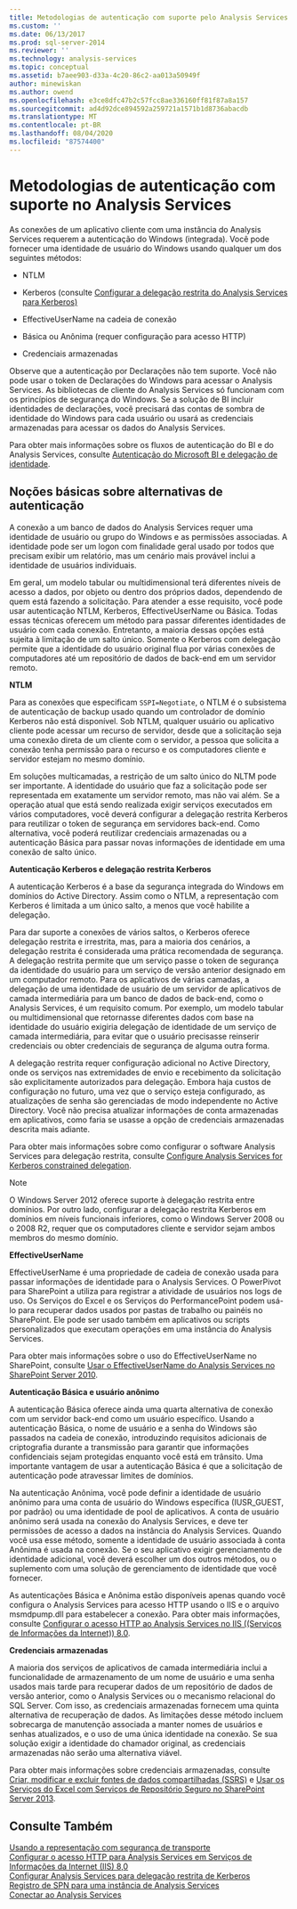```yaml
---
title: Metodologias de autenticação com suporte pelo Analysis Services | Microsoft Docs
ms.custom: ''
ms.date: 06/13/2017
ms.prod: sql-server-2014
ms.reviewer: ''
ms.technology: analysis-services
ms.topic: conceptual
ms.assetid: b7aee903-d33a-4c20-86c2-aa013a50949f
author: minewiskan
ms.author: owend
ms.openlocfilehash: e3ce8dfc47b2c57fcc8ae336160ff81f87a8a157
ms.sourcegitcommit: ad4d92dce894592a259721a1571b1d8736abacdb
ms.translationtype: MT
ms.contentlocale: pt-BR
ms.lasthandoff: 08/04/2020
ms.locfileid: "87574400"
---
```

# <a name="authentication-methodologies-supported-by-analysis-services"></a>Metodologias de autenticação com suporte no Analysis Services
  As conexões de um aplicativo cliente com uma instância do Analysis Services requerem a autenticação do Windows (integrada). Você pode fornecer uma identidade de usuário do Windows usando qualquer um dos seguintes métodos:  
  
-   NTLM  
  
-   Kerberos (consulte [Configurar a delegação restrita do Analysis Services para Kerberos)](configure-analysis-services-for-kerberos-constrained-delegation.md)  
  
-   EffectiveUserName na cadeia de conexão  
  
-   Básica ou Anônima (requer configuração para acesso HTTP)  
  
-   Credenciais armazenadas  
  
 Observe que a autenticação por Declarações não tem suporte. Você não pode usar o token de Declarações do Windows para acessar o Analysis Services. As bibliotecas de cliente do Analysis Services só funcionam com os princípios de segurança do Windows. Se a solução de BI incluir identidades de declarações, você precisará das contas de sombra de identidade do Windows para cada usuário ou usará as credenciais armazenadas para acessar os dados do Analysis Services.  
  
 Para obter mais informações sobre os fluxos de autenticação do BI e do Analysis Services, consulte [Autenticação do Microsoft BI e delegação de identidade](https://go.microsoft.com/fwlink/?LinkID=286576).  
  
##  <a name="understanding-your-authentication-alternatives"></a><a name="bkmk_auth"></a> Noções básicas sobre alternativas de autenticação  
 A conexão a um banco de dados do Analysis Services requer uma identidade de usuário ou grupo do Windows e as permissões associadas. A identidade pode ser um logon com finalidade geral usado por todos que precisam exibir um relatório, mas um cenário mais provável inclui a identidade de usuários individuais.  
  
 Em geral, um modelo tabular ou multidimensional terá diferentes níveis de acesso a dados, por objeto ou dentro dos próprios dados, dependendo de quem está fazendo a solicitação. Para atender a esse requisito, você pode usar autenticação NTLM, Kerberos, EffectiveUserName ou Básica. Todas essas técnicas oferecem um método para passar diferentes identidades de usuário com cada conexão. Entretanto, a maioria dessas opções está sujeita à limitação de um salto único. Somente o Kerberos com delegação permite que a identidade do usuário original flua por várias conexões de computadores até um repositório de dados de back-end em um servidor remoto.  
  
 **NTLM**  
  
 Para as conexões que especificam `SSPI=Negotiate`, o NTLM é o subsistema de autenticação de backup usado quando um controlador de domínio Kerberos não está disponível. Sob NTLM, qualquer usuário ou aplicativo cliente pode acessar um recurso de servidor, desde que a solicitação seja uma conexão direta de um cliente com o servidor, a pessoa que solicita a conexão tenha permissão para o recurso e os computadores cliente e servidor estejam no mesmo domínio.  
  
 Em soluções multicamadas, a restrição de um salto único do NLTM pode ser importante. A identidade do usuário que faz a solicitação pode ser representada em exatamente um servidor remoto, mas não vai além. Se a operação atual que está sendo realizada exigir serviços executados em vários computadores, você deverá configurar a delegação restrita Kerberos para reutilizar o token de segurança em servidores back-end. Como alternativa, você poderá reutilizar credenciais armazenadas ou a autenticação Básica para passar novas informações de identidade em uma conexão de salto único.  
  
 **Autenticação Kerberos e delegação restrita Kerberos**  
  
 A autenticação Kerberos é a base da segurança integrada do Windows em domínios do Active Directory. Assim como o NTLM, a representação com Kerberos é limitada a um único salto, a menos que você habilite a delegação.  
  
 Para dar suporte a conexões de vários saltos, o Kerberos oferece delegação restrita e irrestrita, mas, para a maioria dos cenários, a delegação restrita é considerada uma prática recomendada de segurança. A delegação restrita permite que um serviço passe o token de segurança da identidade do usuário para um serviço de versão anterior designado em um computador remoto. Para os aplicativos de várias camadas, a delegação de uma identidade de usuário de um servidor de aplicativos de camada intermediária para um banco de dados de back-end, como o Analysis Services, é um requisito comum. Por exemplo, um modelo tabular ou multidimensional que retornasse diferentes dados com base na identidade do usuário exigiria delegação de identidade de um serviço de camada intermediária, para evitar que o usuário precisasse reinserir credenciais ou obter credenciais de segurança de alguma outra forma.  
  
 A delegação restrita requer configuração adicional no Active Directory, onde os serviços nas extremidades de envio e recebimento da solicitação são explicitamente autorizados para delegação. Embora haja custos de configuração no futuro, uma vez que o serviço esteja configurado, as atualizações de senha são gerenciadas de modo independente no Active Directory. Você não precisa atualizar informações de conta armazenadas em aplicativos, como faria se usasse a opção de credenciais armazenadas descrita mais adiante.  
  
 Para obter mais informações sobre como configurar o software Analysis Services para delegação restrita, consulte [Configure Analysis Services for Kerberos constrained delegation](configure-analysis-services-for-kerberos-constrained-delegation.md).  
  
> [!NOTE]  
>  O Windows Server 2012 oferece suporte à delegação restrita entre domínios. Por outro lado, configurar a delegação restrita Kerberos em domínios em níveis funcionais inferiores, como o Windows Server 2008 ou o 2008 R2, requer que os computadores cliente e servidor sejam ambos membros do mesmo domínio.  
  
 **EffectiveUserName**  
  
 EffectiveUserName é uma propriedade de cadeia de conexão usada para passar informações de identidade para o Analysis Services. O PowerPivot para SharePoint a utiliza para registrar a atividade de usuários nos logs de uso. Os Serviços do Excel e os Serviços do PerformancePoint podem usá-lo para recuperar dados usados por pastas de trabalho ou painéis no SharePoint. Ele pode ser usado também em aplicativos ou scripts personalizados que executam operações em uma instância do Analysis Services.  
  
 Para obter mais informações sobre o uso do EffectiveUserName no SharePoint, consulte [Usar o EffectiveUserName do Analysis Services no SharePoint Server 2010](https://go.microsoft.com/fwlink/?LinkId=311905).  
  
 **Autenticação Básica e usuário anônimo**  
  
 A autenticação Básica oferece ainda uma quarta alternativa de conexão com um servidor back-end como um usuário específico. Usando a autenticação Básica, o nome de usuário e a senha do Windows são passados na cadeia de conexão, introduzindo requisitos adicionais de criptografia durante a transmissão para garantir que informações confidenciais sejam protegidas enquanto você está em trânsito. Uma importante vantagem de usar a autenticação Básica é que a solicitação de autenticação pode atravessar limites de domínios.  
  
 Na autenticação Anônima, você pode definir a identidade de usuário anônimo para uma conta de usuário do Windows específica (IUSR_GUEST, por padrão) ou uma identidade de pool de aplicativos. A conta de usuário anônimo será usada na conexão do Analysis Services, e deve ter permissões de acesso a dados na instância do Analysis Services. Quando você usa esse método, somente a identidade de usuário associada à conta Anônima é usada na conexão. Se o seu aplicativo exigir gerenciamento de identidade adicional, você deverá escolher um dos outros métodos, ou o suplemento com uma solução de gerenciamento de identidade que você fornecer.  
  
 As autenticações Básica e Anônima estão disponíveis apenas quando você configura o Analysis Services para acesso HTTP usando o IIS e o arquivo msmdpump.dll para estabelecer a conexão. Para obter mais informações, consulte [Configurar o acesso HTTP ao Analysis Services no IIS &#40;(Serviços de Informações da Internet)&#41; 8.0](configure-http-access-to-analysis-services-on-iis-8-0.md).  
  
 **Credenciais armazenadas**  
  
 A maioria dos serviços de aplicativos de camada intermediária inclui a funcionalidade de armazenamento de um nome de usuário e uma senha usados mais tarde para recuperar dados de um repositório de dados de versão anterior, como o Analysis Services ou o mecanismo relacional do SQL Server. Com isso, as credenciais armazenadas fornecem uma quinta alternativa de recuperação de dados. As limitações desse método incluem sobrecarga de manutenção associada a manter nomes de usuários e senhas atualizados, e o uso de uma única identidade na conexão. Se sua solução exigir a identidade do chamador original, as credenciais armazenadas não serão uma alternativa viável.  
  
 Para obter mais informações sobre credenciais armazenadas, consulte [Criar, modificar e excluir fontes de dados compartilhadas &#40;SSRS&#41;](../../reporting-services/report-data/create-modify-and-delete-shared-data-sources-ssrs.md) e [Usar os Serviços do Excel com Serviços de Repositório Seguro no SharePoint Server 2013](https://go.microsoft.com/fwlink/?LinkID=309869).  
  
## <a name="see-also"></a>Consulte Também  
 [Usando a representação com segurança de transporte](https://go.microsoft.com/fwlink/?LinkId=311727)   
 [Configurar o acesso HTTP para Analysis Services em Serviços de Informações da Internet &#40;IIS&#41; 8,0](configure-http-access-to-analysis-services-on-iis-8-0.md)   
 [Configurar Analysis Services para delegação restrita de Kerberos](configure-analysis-services-for-kerberos-constrained-delegation.md)   
 [Registro de SPN para uma instância de Analysis Services](spn-registration-for-an-analysis-services-instance.md)   
 [Conectar ao Analysis Services](connect-to-analysis-services.md)  
  
  
